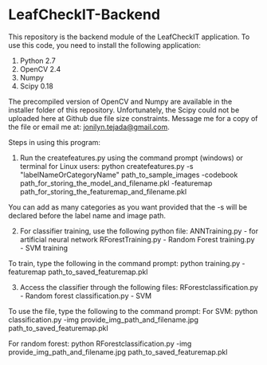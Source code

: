 # LeafCheckIT-Backend
This repository is the backend module of the LeafCheckIT application.
To use this code, you need to install the following application:
1. Python 2.7
2. OpenCV 2.4
3. Numpy
4. Scipy 0.18

The precompiled version of OpenCV and Numpy are available in the installer folder of this repository. Unfortunately, the Scipy could not be uploaded here at Github due file size constraints. Message me for a copy of the file or email me at: jonilyn.tejada@gmail.com.

Steps in using this program:
1. Run the createfeatures.py using the command prompt (windows) or terminal for Linux users:
  python createfeatures.py -s "labelNameOrCategoryName" path_to_sample_images  -codebook path_for_storing_the_model_and_filename.pkl -featuremap path_for_storing_the_featuremap_and_filename.pkl 
  
You can add as many categories as you want provided that the -s will be declared before the label name and image path.

2. For classifier training, use the following python file:
ANNTraining.py - for artificial neural network
RForestTraining.py - Random Forest
training.py - SVM training

To train, type the following in the command prompt:
python training.py -featuremap path_to_saved_featuremap.pkl

3. Access the classifier through the following files:
RForestclassification.py - Random forest
classification.py - SVM

To use the file, type the following to the command prompt:
For SVM:
python classification.py -img provide_img_path_and_filename.jpg path_to_saved_featuremap.pkl

For random forest:
python RForestclassification.py -img provide_img_path_and_filename.jpg path_to_saved_featuremap.pkl
